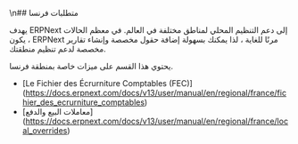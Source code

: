 \n## متطلبات فرنسا

يهدف ERPNext إلى دعم التنظيم المحلي لمناطق مختلفة في العالم. في معظم الحالات ، يكون ERPNext مرنًا للغاية ، لذا يمكنك بسهولة إضافة حقول مخصصة وإنشاء تقارير مخصصة لدعم تنظيم منطقتك.

يحتوي هذا القسم على ميزات خاصة بمنطقة فرنسا.

* [Le Fichier des Écrurniture Comptables (FEC)] (https://docs.erpnext.com/docs/v13/user/manual/en/regional/france/fichier_des_ecrurniture_comptables)
* [معاملات البيع والدفع] (https://docs.erpnext.com/docs/v13/user/manual/en/regional/france/local_overrides)